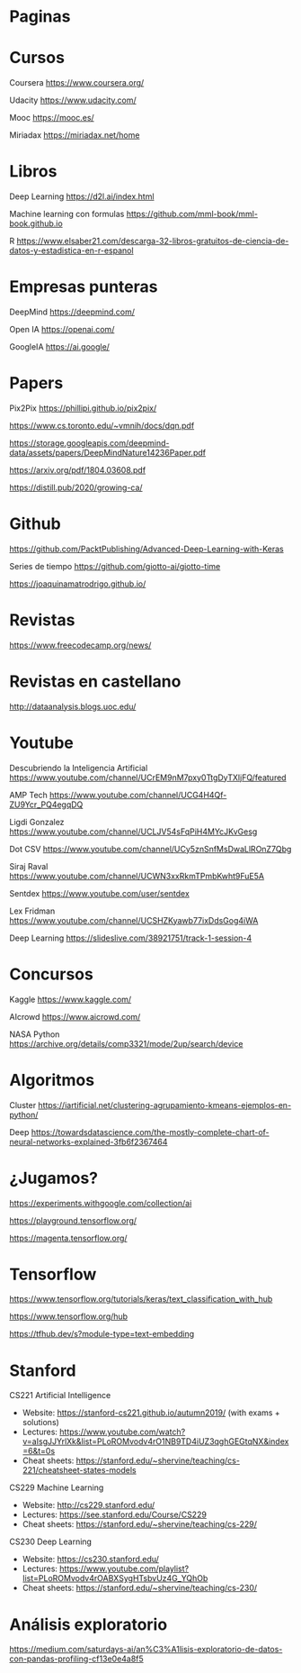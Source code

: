# Paginas

# Cursos

Coursera https://www.coursera.org/

Udacity https://www.udacity.com/

Mooc https://mooc.es/

Miriadax https://miriadax.net/home

# Libros

Deep Learning https://d2l.ai/index.html

Machine learning con formulas https://github.com/mml-book/mml-book.github.io

R https://www.elsaber21.com/descarga-32-libros-gratuitos-de-ciencia-de-datos-y-estadistica-en-r-espanol

# Empresas punteras

DeepMind https://deepmind.com/

Open IA https://openai.com/

GoogleIA https://ai.google/

# Papers

Pix2Pix https://phillipi.github.io/pix2pix/

https://www.cs.toronto.edu/~vmnih/docs/dqn.pdf

https://storage.googleapis.com/deepmind-data/assets/papers/DeepMindNature14236Paper.pdf

https://arxiv.org/pdf/1804.03608.pdf

https://distill.pub/2020/growing-ca/

# Github

https://github.com/PacktPublishing/Advanced-Deep-Learning-with-Keras

Series de tiempo https://github.com/giotto-ai/giotto-time

https://joaquinamatrodrigo.github.io/

# Revistas

https://www.freecodecamp.org/news/

# Revistas en castellano

http://dataanalysis.blogs.uoc.edu/

# Youtube

Descubriendo la Inteligencia Artificial https://www.youtube.com/channel/UCrEM9nM7pxy0TtgDyTXljFQ/featured

AMP Tech https://www.youtube.com/channel/UCG4H4Qf-ZU9Ycr_PQ4egqDQ

Ligdi Gonzalez https://www.youtube.com/channel/UCLJV54sFqPiH4MYcJKvGesg

Dot CSV https://www.youtube.com/channel/UCy5znSnfMsDwaLlROnZ7Qbg

Siraj Raval https://www.youtube.com/channel/UCWN3xxRkmTPmbKwht9FuE5A

Sentdex https://www.youtube.com/user/sentdex

Lex Fridman https://www.youtube.com/channel/UCSHZKyawb77ixDdsGog4iWA

Deep Learning https://slideslive.com/38921751/track-1-session-4

# Concursos

Kaggle https://www.kaggle.com/

AIcrowd https://www.aicrowd.com/

NASA Python https://archive.org/details/comp3321/mode/2up/search/device

# Algoritmos

Cluster https://iartificial.net/clustering-agrupamiento-kmeans-ejemplos-en-python/

Deep https://towardsdatascience.com/the-mostly-complete-chart-of-neural-networks-explained-3fb6f2367464

# ¿Jugamos?

https://experiments.withgoogle.com/collection/ai

https://playground.tensorflow.org/

https://magenta.tensorflow.org/

# Tensorflow

https://www.tensorflow.org/tutorials/keras/text_classification_with_hub

https://www.tensorflow.org/hub

https://tfhub.dev/s?module-type=text-embedding

# Stanford

CS221 Artificial Intelligence

* Website: https://stanford-cs221.github.io/autumn2019/ (with exams + solutions)
* Lectures: https://www.youtube.com/watch?v=aIsgJJYrlXk&list=PLoROMvodv4rO1NB9TD4iUZ3qghGEGtqNX&index=6&t=0s
* Cheat sheets: https://stanford.edu/~shervine/teaching/cs-221/cheatsheet-states-models

CS229 Machine Learning

* Website: http://cs229.stanford.edu/
* Lectures: https://see.stanford.edu/Course/CS229
* Cheat sheets: https://stanford.edu/~shervine/teaching/cs-229/

CS230 Deep Learning

* Website: https://cs230.stanford.edu/
* Lectures: https://www.youtube.com/playlist?list=PLoROMvodv4rOABXSygHTsbvUz4G_YQhOb
* Cheat sheets: https://stanford.edu/~shervine/teaching/cs-230/

# Análisis exploratorio

https://medium.com/saturdays-ai/an%C3%A1lisis-exploratorio-de-datos-con-pandas-profiling-cf13e0e4a8f5
